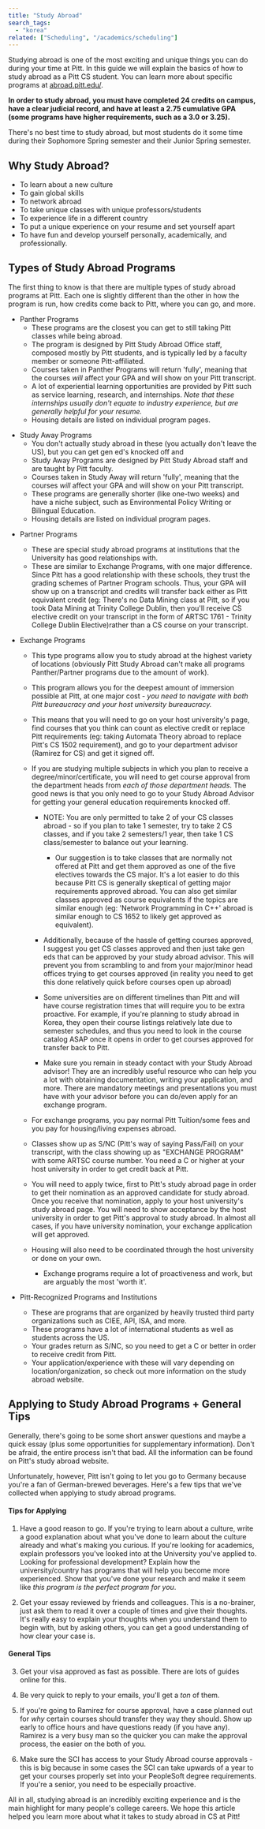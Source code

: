 ```yaml
---
title: "Study Abroad"
search_tags:
  - "korea"
related: ["Scheduling", "/academics/scheduling"]
---
```


Studying abroad is one of the most exciting and unique things you can do during your time at Pitt. In this guide we will explain the basics of how to study abroad as a Pitt CS student. You can learn more about specific programs at [abroad.pitt.edu/](https://abroad.pitt.edu "Study Abroad at Pitt").

**In order to study abroad, you must have completed 24 credits on campus, have a clear judicial record, and have at least a 2.75 cumulative GPA (some programs have higher requirements, such as a 3.0 or 3.25).**

There's no best time to study abroad, but most students do it some time during their Sophomore Spring semester and their Junior Spring semester.

## Why Study Abroad?

- To learn about a new culture
- To gain global skills
- To network abroad
- To take unique classes with unique professors/students
- To experience life in a different country
- To put a unique experience on your resume and set yourself apart
- To have fun and develop yourself personally, academically, and professionally.

## Types of Study Abroad Programs

The first thing to know is that there are multiple types of study abroad programs at Pitt. Each one is slightly different than the other in how the program is run, how credits come back to Pitt, where you can go, and more.

- Panther Programs
  - These programs are the closest you can get to still taking Pitt classes while being abroad.
  - The program is designed by Pitt Study Abroad Office staff, composed mostly by Pitt students, and is typically led by a faculty member or someone Pitt-affiliated.
  - Courses taken in Panther Programs will return 'fully', meaning that the courses _will_ affect your GPA and will show on your Pitt transcript.
  - A lot of experiential learning opportunities are provided by Pitt such as service learning, research, and internships. _Note that these internships usually don't equate to industry experience, but are generally helpful for your resume._
  - Housing details are listed on individual program pages.

* Study Away Programs
  - You don't actually study abroad in these (you actually don't leave the US), but you can get gen ed's knocked off and
  - Study Away Programs are designed by Pitt Study Abroad staff and are taught by Pitt faculty.
  - Courses taken in Study Away will return 'fully', meaning that the courses _will_ affect your GPA and will show on your Pitt transcript.
  - These programs are generally shorter (like one-two weeks) and have a niche subject, such as Environmental Policy Writing or Bilingual Education.
  - Housing details are listed on individual program pages.

- Partner Programs

  - These are special study abroad programs at institutions that the University has good relationships with.
  - These are similar to Exchange Programs, with one major difference. Since Pitt has a good relationship with these schools, they trust the grading schemes of Partner Program schools. Thus, your GPA will show up on a transcript and credits will transfer back either as Pitt equivalent credit (eg: There's no Data Mining class at Pitt, so if you took Data Mining at Trinity College Dublin, then you'll receive CS elective credit on your transcript in the form of ARTSC 1761 - Trinity College Dublin Elective)rather than a CS course on your transcript.

- Exchange Programs

  - This type programs allow you to study abroad at the highest variety of locations (obviously Pitt Study Abroad can't make all programs Panther/Partner programs due to the amount of work).
  - This program allows you for the deepest amount of immersion possible at Pitt, at one major cost - _you need to navigate with both Pitt bureaucracy and your host university bureaucracy._
  - This means that you will need to go on your host university's page, find courses that you think can count as elective credit or replace Pitt requirements (eg: taking Automata Theory abroad to replace Pitt's CS 1502 requirement), and go to your department advisor (Ramirez for CS) and get it signed off.
  - If you are studying multiple subjects in which you plan to receive a degree/minor/certificate, you will need to get course approval from the department heads from _each of those department heads_. The good news is that you only need to go to your Study Abroad Advisor for getting your general education requirements knocked off.

    - NOTE: You are only permitted to take 2 of your CS classes abroad - so if you plan to take 1 semester, try to take 2 CS classes, and if you take 2 semesters/1 year, then take 1 CS class/semester to balance out your learning.
      - Our suggestion is to take classes that are normally not offered at Pitt and get them approved as one of the five electives towards the CS major. It's a lot easier to do this because Pitt CS is generally skeptical of getting major requirements approved abroad. You can also get similar classes approved as course equivalents if the topics are similar enough (eg: 'Network Programming in C++' abroad is similar enough to CS 1652 to likely get approved as equivalent).
    - Additionally, because of the hassle of getting courses approved, I suggest you get CS classes approved and then just take gen eds that can be approved by your study abroad advisor. This will prevent you from scrambling to and from your major/minor head offices trying to get courses approved (in reality you need to get this done relatively quick before courses open up abroad)
    - Some universities are on different timelines than Pitt and will have course registration times that will require you to be extra proactive. For example, if you're planning to study abroad in Korea, they open their course listings relatively late due to semester schedules, and thus you need to look in the course catalog ASAP once it opens in order to get courses approved for transfer back to Pitt.

    - Make sure you remain in steady contact with your Study Abroad advisor! They are an incredibly useful resource who can help you a lot with obtaining documentation, writing your application, and more. There are mandatory meetings and presentations you must have with your advisor before you can do/even apply for an exchange program.

  - For exchange programs, you pay normal Pitt Tuition/some fees and you pay for housing/living expenses abroad.
  - Classes show up as S/NC (Pitt's way of saying Pass/Fail) on your transcript, with the class showing up as "EXCHANGE PROGRAM" with some ARTSC course number. You need a C or higher at your host university in order to get credit back at Pitt.
  - You will need to apply twice, first to Pitt's study abroad page in order to get their nomination as an approved candidate for study abroad. Once you receive that nomination, apply to your host university's study abroad page. You will need to show acceptance by the host university in order to get Pitt's approval to study abroad. In almost all cases, if you have university nomination, your exchange application will get approved.
  - Housing will also need to be coordinated through the host university or done on your own.
    - Exchange programs require a lot of proactiveness and work, but are arguably the most 'worth it'.

- Pitt-Recognized Programs and Institutions
  - These are programs that are organized by heavily trusted third party organizations such as CIEE, API, ISA, and more.
  - These programs have a lot of international students as well as students across the US.
  - Your grades return as S/NC, so you need to get a C or better in order to receive credit from Pitt.
  - Your application/experience with these will vary depending on location/organization, so check out more information on the study abroad website.

## Applying to Study Abroad Programs + General Tips

Generally, there's going to be some short answer questions and maybe a quick essay (plus some opportunities for supplementary information). Don't be afraid, the entire process isn't that bad. All the information can be found on Pitt's study abroad website.

Unfortunately, however, Pitt isn't going to let you go to Germany because you're a fan of German-brewed beverages. Here's a few tips that we've collected when applying to study abroad programs.

#### Tips for Applying

1. Have a good reason to go. If you're trying to learn about a culture, write a good explanation about what you've done to learn about the culture already and what's making you curious. If you're looking for academics, explain professors you've looked into at the University you've applied to. Looking for professional development? Explain how the university/country has programs that will help you become more experienced. Show that you've done your research and make it seem like _this program is the perfect program for you_.

2. Get your essay reviewed by friends and colleagues. This is a no-brainer, just ask them to read it over a couple of times and give their thoughts. It's really easy to explain your thoughts when you understand them to begin with, but by asking others, you can get a good understanding of how clear your case is.

#### General Tips

3. Get your visa approved as fast as possible. There are lots of guides online for this.

4. Be very quick to reply to your emails, you'll get a _ton_ of them.

5. If you're going to Ramirez for course approval, have a case planned out for _why_ certain courses should transfer they way they should. Show up early to office hours and have questions ready (if you have any). Ramirez is a very busy man so the quicker you can make the approval process, the easier on the both of you.

6. Make sure the SCI has access to your Study Abroad course approvals - this is big because in some cases the SCI can take upwards of a year to get your courses properly set into your PeopleSoft degree requirements. If you're a senior, you need to be especially proactive.

All in all, studying abroad is an incredibly exciting experience and is the main highlight for many people's college careers. We hope this article helped you learn more about what it takes to study abroad in CS at Pitt!
